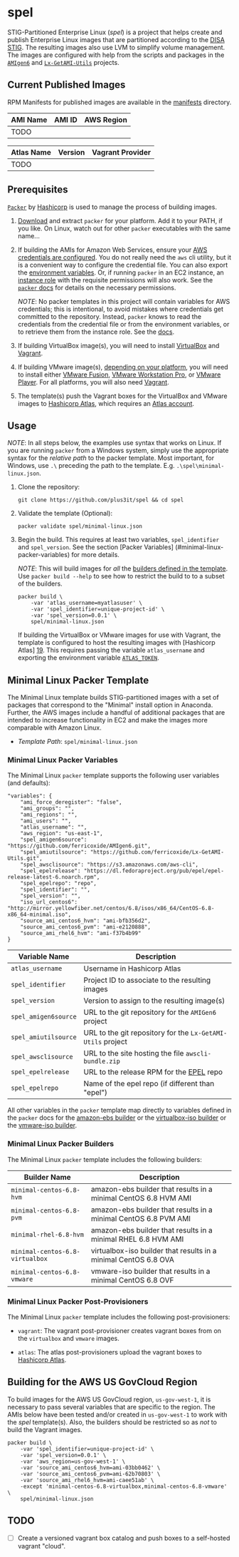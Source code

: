 # spel

STIG-Partitioned Enterprise Linux (_spel_) is a project that helps create and
publish Enterprise Linux images that are partitioned according to the [DISA
STIG][0]. The resulting images also use LVM to simplify volume management. The
images are configured with help from the scripts and packages in the
[`AMIgen6`][8] and [`Lx-GetAMI-Utils`][9] projects.


## Current Published Images

RPM Manifests for published images are available in the [manifests](manifests)
directory.

| AMI Name | AMI ID | AWS Region |
|----------|--------|------------|
| TODO     |        |            |

| Atlas Name | Version   | Vagrant Provider |
|------------|-----------|------------------|
| TODO       |           |                  |


## Prerequisites

[`Packer`][2] by [Hashicorp][1] is used to manage the process of building
images.

1. [Download][3] and extract `packer` for your platform. Add it to your PATH,
if you like. On Linux, watch out for other `packer` executables with the same
name...

2. If building the AMIs for Amazon Web Services, ensure your [AWS credentials
are configured][4]. You do not really need the `aws` cli utility, but it is a
convenient way to configure the credential file. You can also export the
[environment variables][5]. Or, if running `packer` in an EC2 instance, an
[instance role][6] with the requisite permissions will also work. See the
[`packer` docs][7] for details on the necessary permissions.

    _NOTE_: No packer templates in this project will contain variables for AWS
    credentials; this is intentional, to avoid mistakes where credentials get
    committed to the repository. Instead, `packer` knows to read the
    credentials from the credential file or from the environment variables, or
    to retrieve them from the instance role. See the [docs][7].

3. If building VirtualBox image(s), you will need to install [VirtualBox][12]
and [Vagrant][13].

4. If building VMware image(s), [depending on your platform][14], you will
need to install either [VMware Fusion][15], [VMware Workstation Pro][16], or
[VMware Player][17]. For all platforms, you will also need [Vagrant][13].

5. The template(s) push the Vagrant boxes for the VirtualBox and VMware images
to [Hashicorp Atlas][19], which requires an [Atlas account][21].


## Usage

_NOTE_: In all steps below, the examples use syntax that works on Linux. If you
are running `packer` from a Windows system, simply use the appropriate syntax
for the _relative path_ to the packer template. Most important, for Windows,
use `.\` preceding the path to the template. E.g.
`.\spel\minimal-linux.json`.

1. Clone the repository:

    ```
    git clone https://github.com/plus3it/spel && cd spel
    ```

2. Validate the template (Optional):

    ```
    packer validate spel/minimal-linux.json
    ```

3. Begin the build. This requires at least two variables,
`spel_identifier` and `spel_version`. See the section [Packer Variables]
(#minimal-linux-packer-variables) for more details.

    _NOTE_: This will build images for _all_ the [builders defined in the
    template](#minimal-linux-packer-builders). Use `packer build --help` to
    see how to restrict the build to to a subset of the builders.

    ```
    packer build \
        -var 'atlas_username=myatlasuser' \
        -var 'spel_identifier=unique-project-id' \
        -var 'spel_version=0.0.1' \
        spel/minimal-linux.json
    ```

    If building the VirtualBox or VMware images for use with Vagrant, the
    template is configured to host the resulting images with [Hashicorp Atlas]
    [19]. This requires passing the variable `atlas_username` and exporting
    the environment variable [`ATLAS_TOKEN`][20].


## Minimal Linux Packer Template

The Minimal Linux template builds STIG-partitioned images with a set of
packages that correspond to the "Minimal" install option in Anaconda. Further,
the AWS images include a handful of additional packages that are intended to
increase functionality in EC2 and make the images more comparable with Amazon
Linux.

- *Template Path*: `spel/minimal-linux.json`


### Minimal Linux Packer Variables

The Minimal Linux `packer` template supports the following user variables (and
defaults):

```
"variables": {
    "ami_force_deregister": "false",
    "ami_groups": "",
    "ami_regions": "",
    "ami_users": "",
    "atlas_username": "",
    "aws_region": "us-east-1",
    "spel_amigen6source": "https://github.com/ferricoxide/AMIgen6.git",
    "spel_amiutilsource": "https://github.com/ferricoxide/Lx-GetAMI-Utils.git",
    "spel_awsclisource": "https://s3.amazonaws.com/aws-cli",
    "spel_epelrelease": "https://dl.fedoraproject.org/pub/epel/epel-release-latest-6.noarch.rpm",
    "spel_epelrepo": "repo",
    "spel_identifier": "",
    "spel_version": "",
    "iso_url_centos6": "http://mirror.yellowfiber.net/centos/6.8/isos/x86_64/CentOS-6.8-x86_64-minimal.iso",
    "source_ami_centos6_hvm": "ami-bfb356d2",
    "source_ami_centos6_pvm": "ami-e2120888",
    "source_ami_rhel6_hvm": "ami-f37b4b99"
}
```

| Variable Name        | Description                                                 |
|----------------------|-------------------------------------------------------------|
| `atlas_username`     | Username in Hashicorp Atlas                                 |
| `spel_identifier`    | Project ID to associate to the resulting images             |
| `spel_version`       | Version to assign to the resulting image(s)                 |
| `spel_amigen6source` | URL to the git repository for the `AMIGen6` project         |
| `spel_amiutilsource` | URL to the git repository for the `Lx-GetAMI-Utils` project |
| `spel_awsclisource`  | URL to the site hosting the file `awscli-bundle.zip`        |
| `spel_epelrelease`   | URL to the release RPM for the [EPEL][10] repo              |
| `spel_epelrepo`      | Name of the epel repo (if different than "epel")            |

All other variables in the `packer` template map directly to variables defined
in the `packer` docs for the [amazon-ebs builder][11] or the [virtualbox-iso
builder][18] or the [vmware-iso builder][14].


### Minimal Linux Packer Builders

The Minimal Linux `packer` template includes the following builders:

| Builder Name                    | Description                                                     |
|---------------------------------|-----------------------------------------------------------------|
| `minimal-centos-6.8-hvm`        | amazon-ebs builder that results in a minimal CentOS 6.8 HVM AMI |
| `minimal-centos-6.8-pvm`        | amazon-ebs builder that results in a minimal CentOS 6.8 PVM AMI |
| `minimal-rhel-6.8-hvm`          | amazon-ebs builder that results in a minimal RHEL 6.8 HVM AMI   |
| `minimal-centos-6.8-virtualbox` | virtualbox-iso builder that results in a minimal CentOS 6.8 OVA |
| `minimal-centos-6.8-vmware`     | vmware-iso builder that results in a minimal CentOS 6.8 OVF     |


### Minimal Linux Packer Post-Provisioners

The Minimal Linux `packer` template includes the following post-provisioners:

- `vagrant`: The vagrant post-provisioner creates vagrant boxes from on the
`virtualbox` and `vmware` images.

- `atlas`: The atlas post-provisioners upload the vagrant boxes to [Hashicorp
Atlas][19].


## Building for the AWS US GovCloud Region

To build images for the AWS US GovCloud region, `us-gov-west-1`, it is
necessary to pass several variables that are specific to the region. The AMIs
below have been tested and/or created in `us-gov-west-1` to work with the
_spel_ template(s). Also, the builders should be restricted so as _not_ to
build the Vagrant images.

```
packer build \
    -var 'spel_identifier=unique-project-id' \
    -var 'spel_version=0.0.1' \
    -var 'aws_region=us-gov-west-1' \
    -var 'source_ami_centos6_hvm=ami-03bb0462' \
    -var 'source_ami_centos6_pvm=ami-62b70803' \
    -var 'source_ami_rhel6_hvm=ami-caee51ab' \
    -except 'minimal-centos-6.8-virtualbox,minimal-centos-6.8-vmware' \
    spel/minimal-linux.json
```


## TODO

- [ ] Create a versioned vagrant box catalog and push boxes to a self-hosted
vagrant "cloud".


[0]: http://iase.disa.mil/stigs/os/unix-linux/Pages/red-hat.aspx
[1]: https://www.hashicorp.com/
[2]: https://www.packer.io/
[3]: https://www.packer.io/downloads.html
[4]: http://docs.aws.amazon.com/cli/latest/userguide/cli-chap-getting-started.html
[5]: http://docs.aws.amazon.com/cli/latest/userguide/cli-chap-getting-started.html#cli-environment
[6]: http://docs.aws.amazon.com/AWSEC2/latest/UserGuide/iam-roles-for-amazon-ec2.html
[7]: https://www.packer.io/docs/builders/amazon.html
[8]: https://github.com/ferricoxide/AMIgen6
[9]: https://github.com/ferricoxide/Lx-GetAMI-Utils
[10]: https://fedoraproject.org/wiki/EPEL
[11]: https://www.packer.io/docs/builders/amazon-ebs.html
[12]: https://www.virtualbox.org/wiki/Downloads
[13]: https://www.vagrantup.com/downloads.html
[14]: https://www.packer.io/docs/builders/vmware-iso.html
[15]: https://www.vmware.com/products/fusion/overview.html
[16]: https://www.vmware.com/products/workstation/overview.html
[17]: https://www.vmware.com/products/player/
[18]: https://www.packer.io/docs/builders/virtualbox-iso.html
[19]: https://atlas.hashicorp.com/help
[20]: https://atlas.hashicorp.com/help/user-accounts/authentication
[21]: https://atlas.hashicorp.com/account/new
